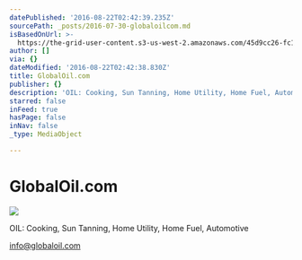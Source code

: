 ```yaml
---
datePublished: '2016-08-22T02:42:39.235Z'
sourcePath: _posts/2016-07-30-globaloilcom.md
isBasedOnUrl: >-
  https://the-grid-user-content.s3-us-west-2.amazonaws.com/45d9cc26-fc1c-4d03-bf52-8510f25b1a04.jpg
author: []
via: {}
dateModified: '2016-08-22T02:42:38.830Z'
title: GlobalOil.com
publisher: {}
description: 'OIL: Cooking, Sun Tanning, Home Utility, Home Fuel, Automotive'
starred: false
inFeed: true
hasPage: false
inNav: false
_type: MediaObject

---
```

# GlobalOil.com
![](https://the-grid-user-content.s3-us-west-2.amazonaws.com/45d9cc26-fc1c-4d03-bf52-8510f25b1a04.jpg)

OIL: Cooking, Sun Tanning, Home Utility, Home Fuel, Automotive

info@globaloil.com